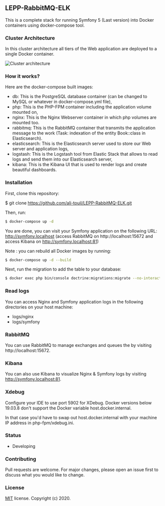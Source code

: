 ## LEPP-RabbitMQ-ELK
This is a complete stack for running Symfony 5 (Last version) into Docker containers using docker-compose tool.

### Cluster Architecture
In this cluster architecture all tiers of the Web application are deployed to a single Docker container.

![Cluster architecture](https://user-images.githubusercontent.com/11296140/83842636-50c03f80-a6fb-11ea-9e42-75ab3ec57be4.png)

### How it works?
Here are the docker-compose built images:
- db: This is the PostgreSQL database container (can be changed to MySQL or whatever in docker-compose.yml file),
- php: This is the PHP-FPM container including the application volume mounted on,
- nginx: This is the Nginx Webserver container in which php volumes are mounted too.
- rabbitmq: This is the RabbitMQ container that transmits the application message to the work (Task: indexation of the entity Book::class in Elasticsearch).
- elasticsearch: This is the Elasticsearch server used to store our Web server and application logs,
- logstash: This is the Logstash tool from Elastic Stack that allows to read logs and send them into our Elasticsearch server,
- kibana: This is the Kibana UI that is used to render logs and create beautiful dashboards.

### Installation
First, clone this repository:

$ git clone https://github.com/ali-touil/LEPP-RabbitMQ-ELK.git

Then, run:

```bash
$ docker-compose up -d
```

You are done, you can visit your Symfony application on the following URL: http://symfony.localhost (access RabbitMQ on http://localhost:15672 and access Kibana on http://symfony.localhost:81)

Note : you can rebuild all Docker images by running:

```bash
$ docker-compose up -d --build
```

Next, run the migration to add the table to your database:

```bash
$ docker exec php bin/console doctrine:migrations:migrate --no-interaction --allow-no-migration
```

### Read logs
You can access Nginx and Symfony application logs in the following directories on your host machine:
- logs/nginx
- logs/symfony

### RabbitMQ
You can use RabbitMQ to manage exchanges and queues the by visiting http://localhost:15672.

### Kibana
You can also use Kibana to visualize Nginx & Symfony logs by visiting http://symfony.localhost:81.

### Xdebug
Configure your IDE to use port 5902 for XDebug. Docker versions below 19.03.8 don't support the Docker variable host.docker.internal.

In that case you'd have to swap out host.docker.internal with your machine IP address in php-fpm/xdebug.ini.

### Status
- Developing

### Contributing
Pull requests are welcome. For major changes, please open an issue first to discuss what you would like to change.

### License
[MIT](https://choosealicense.com/licenses/mit/) license. Copyright (c) 2020.